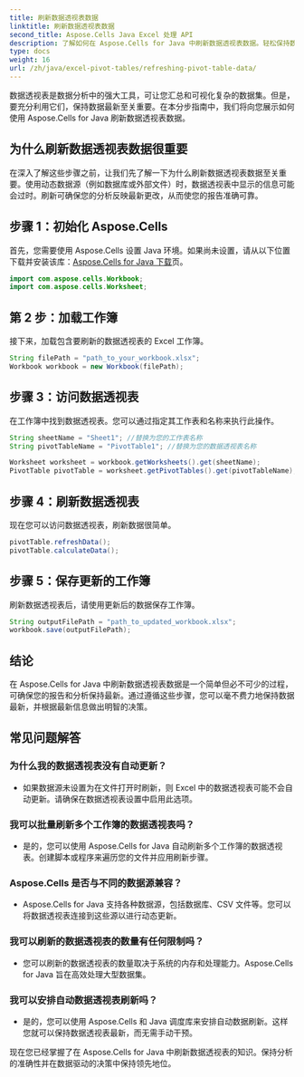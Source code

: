 ```yaml
---
title: 刷新数据透视表数据
linktitle: 刷新数据透视表数据
second_title: Aspose.Cells Java Excel 处理 API
description: 了解如何在 Aspose.Cells for Java 中刷新数据透视表数据。轻松保持数据最新。
type: docs
weight: 16
url: /zh/java/excel-pivot-tables/refreshing-pivot-table-data/
---
```


数据透视表是数据分析中的强大工具，可让您汇总和可视化复杂的数据集。但是，要充分利用它们，保持数据最新至关重要。在本分步指南中，我们将向您展示如何使用 Aspose.Cells for Java 刷新数据透视表数据。

## 为什么刷新数据透视表数据很重要

在深入了解这些步骤之前，让我们先了解一下为什么刷新数据透视表数据至关重要。使用动态数据源（例如数据库或外部文件）时，数据透视表中显示的信息可能会过时。刷新可确保您的分析反映最新更改，从而使您的报告准确可靠。

## 步骤 1：初始化 Aspose.Cells

首先，您需要使用 Aspose.Cells 设置 Java 环境。如果尚未设置，请从以下位置下载并安装该库：[Aspose.Cells for Java 下载](https://releases.aspose.com/cells/java/)页。

```java
import com.aspose.cells.Workbook;
import com.aspose.cells.Worksheet;
```

## 第 2 步：加载工作簿

接下来，加载包含要刷新的数据透视表的 Excel 工作簿。

```java
String filePath = "path_to_your_workbook.xlsx";
Workbook workbook = new Workbook(filePath);
```

## 步骤 3：访问数据透视表

在工作簿中找到数据透视表。您可以通过指定其工作表和名称来执行此操作。

```java
String sheetName = "Sheet1"; //替换为您的工作表名称
String pivotTableName = "PivotTable1"; //替换为您的数据透视表名称

Worksheet worksheet = workbook.getWorksheets().get(sheetName);
PivotTable pivotTable = worksheet.getPivotTables().get(pivotTableName);
```

## 步骤 4：刷新数据透视表

现在您可以访问数据透视表，刷新数据很简单。

```java
pivotTable.refreshData();
pivotTable.calculateData();
```

## 步骤 5：保存更新的工作簿

刷新数据透视表后，请使用更新后的数据保存工作簿。

```java
String outputFilePath = "path_to_updated_workbook.xlsx";
workbook.save(outputFilePath);
```

## 结论

在 Aspose.Cells for Java 中刷新数据透视表数据是一个简单但必不可少的过程，可确保您的报告和分析保持最新。通过遵循这些步骤，您可以毫不费力地保持数据最新，并根据最新信息做出明智的决策。

## 常见问题解答

### 为什么我的数据透视表没有自动更新？
   - 如果数据源未设置为在文件打开时刷新，则 Excel 中的数据透视表可能不会自动更新。请确保在数据透视表设置中启用此选项。

### 我可以批量刷新多个工作簿的数据透视表吗？
   - 是的，您可以使用 Aspose.Cells for Java 自动刷新多个工作簿的数据透视表。创建脚本或程序来遍历您的文件并应用刷新步骤。

### Aspose.Cells 是否与不同的数据源兼容？
   - Aspose.Cells for Java 支持各种数据源，包括数据库、CSV 文件等。您可以将数据透视表连接到这些源以进行动态更新。

### 我可以刷新的数据透视表的数量有任何限制吗？
   - 您可以刷新的数据透视表的数量取决于系统的内存和处理能力。Aspose.Cells for Java 旨在高效处理大型数据集。

### 我可以安排自动数据透视表刷新吗？
   - 是的，您可以使用 Aspose.Cells 和 Java 调度库来安排自动数据刷新。这样您就可以保持数据透视表最新，而无需手动干预。

现在您已经掌握了在 Aspose.Cells for Java 中刷新数据透视表的知识。保持分析的准确性并在数据驱动的决策中保持领先地位。